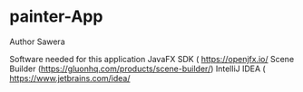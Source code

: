 # painter-App
Author 
Sawera

Software needed for this application
JavaFX SDK ( https://openjfx.io/
Scene Builder (https://gluonhq.com/products/scene-builder/)
IntelliJ IDEA ( https://www.jetbrains.com/idea/
